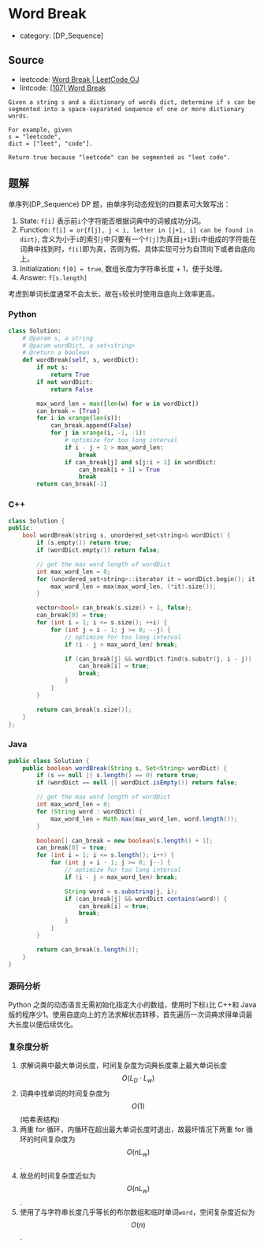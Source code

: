 # Word Break

- category: [DP_Sequence]

## Source

- leetcode: [Word Break | LeetCode OJ](https://leetcode.com/problems/word-break/)
- lintcode: [(107) Word Break](http://www.lintcode.com/en/problem/word-break/)

```
Given a string s and a dictionary of words dict, determine if s can be
segmented into a space-separated sequence of one or more dictionary words.

For example, given
s = "leetcode",
dict = ["leet", "code"].

Return true because "leetcode" can be segmented as "leet code".
```

## 题解

单序列(DP_Sequence) DP 题，由单序列动态规划的四要素可大致写出：

1. State: `f[i]` 表示前`i`个字符能否根据词典中的词被成功分词。
2. Function: `f[i] = or{f[j], j < i, letter in [j+1, i] can be found in dict}`, 含义为小于`i`的索引`j`中只要有一个`f[j]`为真且`j+1`到`i`中组成的字符能在词典中找到时，`f[i]`即为真，否则为假。具体实现可分为自顶向下或者自底向上。
3. Initialization: `f[0] = true`, 数组长度为字符串长度 + 1，便于处理。
4. Answer: `f[s.length]`

考虑到单词长度通常不会太长，故在`s`较长时使用自底向上效率更高。

### Python

```python
class Solution:
    # @param s, a string
    # @param wordDict, a set<string>
    # @return a boolean
    def wordBreak(self, s, wordDict):
        if not s:
            return True
        if not wordDict:
            return False

        max_word_len = max([len(w) for w in wordDict])
        can_break = [True]
        for i in xrange(len(s)):
            can_break.append(False)
            for j in xrange(i, -1, -1):
                # optimize for too long interval
                if i - j + 1 > max_word_len:
                    break
                if can_break[j] and s[j:i + 1] in wordDict:
                    can_break[i + 1] = True
                    break
        return can_break[-1]
```

### C++

```c++
class Solution {
public:
    bool wordBreak(string s, unordered_set<string>& wordDict) {
        if (s.empty()) return true;
        if (wordDict.empty()) return false;

        // get the max word length of wordDict
        int max_word_len = 0;
        for (unordered_set<string>::iterator it = wordDict.begin(); it != wordDict.end(); ++it) {
            max_word_len = max(max_word_len, (*it).size());
        }

        vector<bool> can_break(s.size() + 1, false);
        can_break[0] = true;
        for (int i = 1; i <= s.size(); ++i) {
            for (int j = i - 1; j >= 0; --j) {
                // optimize for too long interval
                if (i - j > max_word_len) break;

                if (can_break[j] && wordDict.find(s.substr(j, i - j)) != wordDict.end()) {
                    can_break[i] = true;
                    break;
                }
            }
        }

        return can_break[s.size()];
    }
};
```

### Java

```java
public class Solution {
    public boolean wordBreak(String s, Set<String> wordDict) {
        if (s == null || s.length() == 0) return true;
        if (wordDict == null || wordDict.isEmpty()) return false;

        // get the max word length of wordDict
        int max_word_len = 0;
        for (String word : wordDict) {
            max_word_len = Math.max(max_word_len, word.length());
        }

        boolean[] can_break = new boolean[s.length() + 1];
        can_break[0] = true;
        for (int i = 1; i <= s.length(); i++) {
            for (int j = i - 1; j >= 0; j--) {
                // optimize for too long interval
                if (i - j > max_word_len) break;

                String word = s.substring(j, i);
                if (can_break[j] && wordDict.contains(word)) {
                    can_break[i] = true;
                    break;
                }
            }
        }

        return can_break[s.length()];
    }
}
```

### 源码分析

Python 之类的动态语言无需初始化指定大小的数组，使用时下标`i`比 C++和 Java 版的程序少1。使用自底向上的方法求解状态转移，首先遍历一次词典求得单词最大长度以便后续优化。

### 复杂度分析

1. 求解词典中最大单词长度，时间复杂度为词典长度乘上最大单词长度 $$O(L_D \cdot L_w)$$
2. 词典中找单词的时间复杂度为 $$O(1)$$(哈希表结构)
3. 两重 for 循环，内循环在超出最大单词长度时退出，故最坏情况下两重 for 循环的时间复杂度为 $$O(n L_w)$$.
4. 故总的时间复杂度近似为 $$O(n L_w)$$.
5. 使用了与字符串长度几乎等长的布尔数组和临时单词`word`，空间复杂度近似为 $$O(n)$$.
